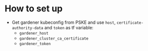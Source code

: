 # How to set up

- Get gardener kubeconfig from PSKE and use `host`, `certificate-authority-data` and `token` as tf variable:
  - `gardener_host`
  - `gardener_cluster_ca_certificate`
  - `gardener_token`


